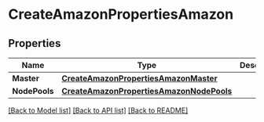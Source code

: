 # CreateAmazonPropertiesAmazon

## Properties
Name | Type | Description | Notes
------------ | ------------- | ------------- | -------------
**Master** | [**CreateAmazonPropertiesAmazonMaster**](CreateAmazonProperties_amazon_master.md) |  | [optional] 
**NodePools** | [**CreateAmazonPropertiesAmazonNodePools**](CreateAmazonProperties_amazon_nodePools.md) |  | [optional] 

[[Back to Model list]](../README.md#documentation-for-models) [[Back to API list]](../README.md#documentation-for-api-endpoints) [[Back to README]](../README.md)


